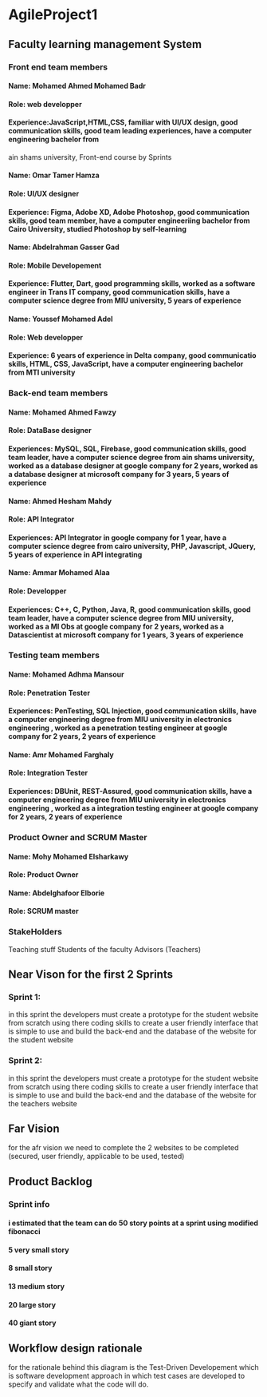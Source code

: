 # AgileProject1
## Faculty learning management System 
### Front end team members
#### Name: Mohamed Ahmed Mohamed Badr

#### Role: web developper 

#### Experience:JavaScript,HTML,CSS, familiar with UI/UX design, good communication skills, good team leading experiences, have a computer engineering bachelor from 
ain shams university, Front-end course by Sprints 


#### Name: Omar Tamer Hamza 

#### Role: UI/UX designer 

#### Experience: Figma, Adobe XD, Adobe Photoshop, good communication skills, good team member, have a computer engineeriing bachelor from Cairo University, studied Photoshop by self-learning


#### Name: Abdelrahman Gasser Gad

#### Role: Mobile Developement

#### Experience: Flutter, Dart, good programming skills, worked as a software engineer in Trans IT company, good communication skills, have a computer science degree from MIU university, 5 years of experience 


#### Name: Youssef Mohamed Adel 

#### Role: Web developper 

#### Experience: 6 years of experience in Delta company, good communicatio skills, HTML, CSS, JavaScript, have a computer engineering bachelor from MTI university

### Back-end team members 

#### Name: Mohamed Ahmed Fawzy 

#### Role: DataBase designer 

#### Experiences: MySQL, SQL, Firebase, good communication skills, good team leader, have a computer science degree from ain shams university, worked as a database designer at google company for 2 years, worked as a database designer at microsoft company for 3 years, 5 years of experience 


#### Name: Ahmed Hesham Mahdy 

#### Role:  API Integrator

#### Experiences: API Integrator in google company for 1 year, have a computer science degree from cairo university, PHP, Javascript, JQuery, 5 years of experience in API integrating


#### Name: Ammar Mohamed Alaa 

#### Role: Developper 

#### Experiences: C++, C, Python, Java, R, good communication skills, good team leader, have a computer science degree from MIU university, worked as a Ml Obs at google company for 2 years, worked as a Datascientist at microsoft company for 1 years, 3 years of experience

### Testing team members 

#### Name: Mohamed Adhma Mansour 

#### Role: Penetration Tester

#### Experiences: PenTesting, SQL Injection, good communication skills, have a computer engineering degree from MIU university in electronics engineering , worked as a penetration testing engineer at google company for 2 years, 2 years of experience


#### Name: Amr Mohamed Farghaly 

#### Role: Integration Tester 

#### Experiences: DBUnit, REST-Assured, good communication skills, have a computer engineering degree from MIU university in electronics engineering , worked as a integration testing engineer at google company for 2 years, 2 years of experience

### Product Owner and SCRUM Master

#### Name: Mohy Mohamed Elsharkawy

#### Role: Product Owner


#### Name: Abdelghafoor Elborie

#### Role: SCRUM master

### StakeHolders
Teaching stuff
Students of the faculty
Advisors (Teachers)

## Near Vison for the first 2 Sprints
### Sprint 1:

in this sprint the developers must create a prototype for the student website from scratch using there coding skills to create a user friendly interface that is simple to use and build the back-end and the database of the website for the student website

### Sprint 2:

in this sprint the developers must create a prototype for the student website from scratch using there coding skills to create a user friendly interface that is simple to use and build the back-end and the database of the website for the teachers website

## Far Vision 

for the afr vision we need to complete the 2 websites to be completed (secured, user friendly, applicable to be used, tested)

## Product Backlog 
### Sprint info


#### i estimated that the team can do 50 story points at a sprint using modified fibonacci


#### 5 very small story 

#### 8 small story

#### 13 medium story 

#### 20 large story 

#### 40 giant story 

## Workflow design rationale 

for the rationale behind this diagram is the Test-Driven Developement which is software development approach in which test cases are developed to specify and validate what the code will do. 






